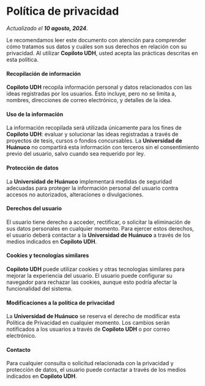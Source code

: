 # Política de privacidad
*Actualizado el **10 agosto, 2024***.

Le recomendamos leer este documento con atención para comprender cómo tratamos sus datos y cuáles son sus derechos en relación con su privacidad. Al utilizar **Copiloto UDH**, usted acepta las prácticas descritas en esta política.

#### Recopilación de información
**Copiloto UDH** recopila información personal y datos relacionados con las ideas registradas por los usuarios. Esto incluye, pero no se limita a, nombres, direcciones de correo electrónico, y detalles de la idea.

#### Uso de la información
La información recopilada será utilizada únicamente para los fines de **Copiloto UDH**: evaluar y solucionar las ideas registradas a través de proyectos de tesis, cursos o fondos concursables. La **Universidad de Huánuco** no compartirá esta información con terceros sin el consentimiento previo del usuario, salvo cuando sea requerido por ley.

#### Protección de datos
La **Universidad de Huánuco** implementará medidas de seguridad adecuadas para proteger la información personal del usuario contra accesos no autorizados, alteraciones o divulgaciones.

#### Derechos del usuario
El usuario tiene derecho a acceder, rectificar, o solicitar la eliminación de sus datos personales en cualquier momento. Para ejercer estos derechos, el usuario deberá contactar a la **Universidad de Huánuco** a través de los medios indicados en **Copiloto UDH**.

#### Cookies y tecnologías similares
**Copiloto UDH** puede utilizar cookies y otras tecnologías similares para mejorar la experiencia del usuario. El usuario puede configurar su navegador para rechazar las cookies, aunque esto podría afectar la funcionalidad del sistema.

#### Modificaciones a la política de privacidad
La **Universidad de Huánuco** se reserva el derecho de modificar esta Política de Privacidad en cualquier momento. Los cambios serán notificados a los usuarios a través de **Copiloto UDH** o por correo electrónico.

#### Contacto
Para cualquier consulta o solicitud relacionada con la privacidad y protección de datos, el usuario puede contactar a través de los medios indicados en **Copiloto UDH**.